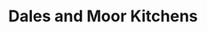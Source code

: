 ---
title: "Dales and Moor Kitchens"
url: /bishop-auckland/dales-and-moor-kitchens/
shop: Küchen
---